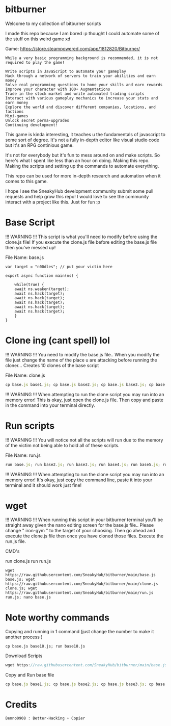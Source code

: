# bitburner
Welcome to my collection of bitburner scripts

I made this repo because I am bored :p thought I could automate some of the stuff on this weird game xd

Game: https://store.steampowered.com/app/1812820/Bitburner/

```
While a very basic programming background is recommended, it is not required to play the game!

Write scripts in JavaScript to automate your gameplay
Hack through a network of servers to train your abilities and earn money
Solve real programming questions to hone your skills and earn rewards
Improve your character with 100+ Augmentations
Trade in the stock market and write automated trading scripts
Interact with various gameplay mechanics to increase your stats and earn money
Explore the world and discover different companies, locations, and factions
Mini-games
Unlock secret perma-upgrades
Continuing development!
```

This game is kinda interesting, it teaches u the fundamentals of javascript to some sort of degree.
It's not a fully in-depth editor like visual studio code but it's an RPG continious game.

It's not for everybody but it's fun to mess around on and make scripts. So here's what I spent like less than an hour on doing.
Making this repo. Making the scripts and setting up the commands to automate everything.

This repo can be used for more in-depth research and automation when it comes to this game.

I hope I see the SneakyHub development community submit some pull requests and help grow this repo!
I would love to see the community interact with a project like this. Just for fun :p 



# Base Script

!!! WARNING !!!
This script is what you'll need to modify before using the clone.js file! If you execute the clone.js file before editing the base.js file then you've messed up!

File Name: base.js
```
var target = "n00dles"; // put your victim here

export async function main(ns) {

    while(true) {
    await ns.weaken(target);
    await ns.hack(target);
    await ns.hack(target);
    await ns.hack(target);
    await ns.hack(target);
    await ns.hack(target);
    }
}
```


# Clone ing (cant spell) lol

!!! WARNING !!!
You need to modify the base.js file.. 
When you modify the file just change the name of the place u are attacking before running the cloner...
Creates 10 clones of the base script

File Name: clone.js
```js
cp base.js base1.js; cp base.js base2.js; cp base.js base3.js; cp base.js base4.js; cp base.js base5.js; cp base.js base6.js; cp base.js base7.js; cp base.js base8.js; cp base.js base9.js; cp base.js base10.js
```

!!! WARNING !!!
When attempting to run the clone script you may run into an memory error!
This is okay, just open the clone.js file. Then copy and paste in the command into your terminal directly.

# Run scripts

!!! WARNING !!!
You will notice not all the scripts will run due to the memory of the victim not being able to hold all of these scripts.

File Name: run.js
```js
run base.js; run base2.js; run base3.js; run base4.js; run base5.js; run base6.js; run base7.js; run base8.js; run base9.js; run base10.js
```
!!! WARNING !!!
When attempting to run the clone script you may run into an memory error!
It's okay, just copy the command line, paste it into your terminal and it should work just fine!

# wget

!!! WARNING !!!
When running this script in your bitburner terminal you'll be straight away given the nano editing screen for the base.js file..
Please change " iron-gym " to the target of your choosing. Then go ahead and execute the clone.js file then once you have cloned those files. Execute the run.js file.

CMD's

run clone.js
run run.js

```
wget https://raw.githubusercontent.com/SneakyHub/bitburner/main/base.js base.js; wget https://raw.githubusercontent.com/SneakyHub/bitburner/main/clone.js clone.js; wget https://raw.githubusercontent.com/SneakyHub/bitburner/main/run.js run.js; nano base.js
```




# Note worthy commands

Copying and running in 1 command (just change the number to make it another process )
```
cp base.js base18.js; run base18.js
```

Download Scripts
```js
wget https://raw.githubusercontent.com/SneakyHub/bitburner/main/base.js base.js; wget https://raw.githubusercontent.com/SneakyHub/bitburner/main/clone.js clone.js; wget https://raw.githubusercontent.com/SneakyHub/bitburner/main/run.js run.js; nano base.js
```

Copy and Run base file
```js
cp base.js base1.js; cp base.js base2.js; cp base.js base3.js; cp base.js base4.js; cp base.js base5.js; cp base.js base6.js; cp base.js base7.js; cp base.js base8.js; cp base.js base9.js; cp base.js base10.js; cp base.js base11.js; cp base.js base12.js; cp base.js base13.js; cp base.js base14.js; cp base.js base15.js; cp base.js base16.js; cp base.js base17.js; cp base.js base18.js; cp base.js base19.js; cp base.js base20.js; run base.js; run base1.js; run base2.js; run base3.js; run base4.js; run base5.js; run base6.js; run base7.js; run base8.js; run base9.js; run base10.js; run base11.js; run base12.js; run base13.js; run base14.js; run base15.js; run base16.js; run base17.js; run base18.js; run base19.js; run base20.js;
```

# Credits
```Benno0908 : Better-Hacking + Copier```
